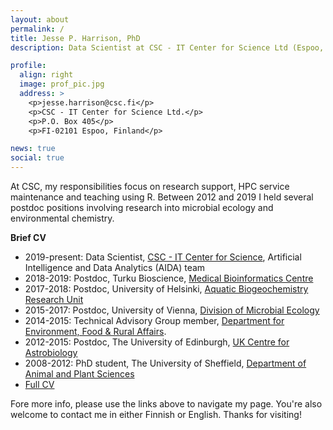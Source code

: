 ```yaml
---
layout: about
permalink: /
title: Jesse P. Harrison, PhD
description: Data Scientist at CSC - IT Center for Science Ltd (Espoo, Finland)

profile:
  align: right
  image: prof_pic.jpg
  address: >
    <p>jesse.harrison@csc.fi</p>
    <p>CSC - IT Center for Science Ltd.</p>
    <p>P.O. Box 405</p>
    <p>FI-02101 Espoo, Finland</p>

news: true
social: true
---
```


At CSC, my responsibilities focus on research support, HPC service
maintenance and teaching using R. Between 2012 and 2019 I held 
several postdoc positions involving research into microbial ecology
and environmental chemistry.

**Brief CV**

- 2019-present: Data Scientist,
  [CSC - IT Center for Science](https://www.csc.fi),
  Artificial Intelligence and Data Analytics (AIDA) team
- 2018-2019: Postdoc, Turku Bioscience,
  [Medical Bioinformatics Centre](https://elolab.utu.fi/)
- 2017-2018: Postdoc, University of Helsinki,
  [Aquatic Biogeochemistry Research Unit](https://www.helsinki.fi/en/researchgroups/aquatic-biogeochemistry)
- 2015-2017: Postdoc, University of Vienna, [Division of Microbial Ecology](https://www.microbial-ecology.net/)
- 2014-2015: Technical Advisory Group member, 
[Department for Environment, Food & Rural Affairs](http://www.defra.gov.uk/).
- 2012-2015: Postdoc, The University of Edinburgh, 
[UK Centre for Astrobiology](https://www.astrobiology.ac.uk/)
- 2008-2012: PhD student, The University of Sheffield, 
[Department of Animal and Plant Sciences](https://www.sheffield.ac.uk/aps)
- [Full CV](Harrison_CV.pdf)
 
Fore more info, please use the links above to navigate my page. You're
also welcome to contact me in either Finnish or English. Thanks for visiting!

